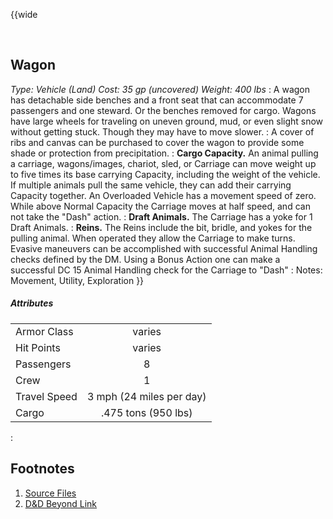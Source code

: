 ﻿<!-- Wagon -->

<!-- Reference URLS -->
[Homebrewery]: https://homebrewery.naturalcrit.com/ "Naturalcrit's Homebrewery V3.0.0"
[Repo Files]: https://github.com/Tougher-Together-DnD/common-game-assets/tree/main/character-sheets/containers "Tougher Together Files"
[Repo Raw Path]: https://raw.githubusercontent.com/Tougher-Together-DnD/common-game-assets/main/land-vehicles/wagons/ "Incomplete path; add image filename"

[DnDBeyond Link]: https://www.dndbeyond.com/equipment/wagon "D&D Beyond item page"

<!-- Images -->
[Main Banner]: https://raw.githubusercontent.com/Tougher-Together-DnD/common-game-assets/main/character-sheets/land-vehicles/wagons/images/vardos-banner.webp#banner "Handout Portrait"
[Item Token]: https://raw.githubusercontent.com/Tougher-Together-DnD/common-game-assets/main/character-sheets/land-vehicles/wagons/images/wagon-empty-token.webp

<style>
/* CSS style for NaturalCrit's Homebrewery V3.0.0 */
.page { background-color: transparent; }
.page#p1{ text-align:left; }
.page#p1:after{ display:none; }
.page p+p { margin-top:.2em; }
.page blockquote { margin-top:1em; margin-bottom:2em; }
.page h1, .page h2, .page h3, .page h4, sup, span { color:#006699; }
span { font-weight:bold; }
ul li { line-height:2; }
.page table tbody tr td { border:1px solid #1C6EA4; text-align:left; }
th:empty { display:none; }

/* css for markdown */
img[src*="#banner"] { display:block; margin-left:auto; margin-right:auto; width:750px; }
img[src*="#portrait"] { display:block; margin-left:auto; margin-right:auto; width:300px; }
</style>

{{wide
<!-- ![][Item Card] -->
<br>

## Wagon
*Type: Vehicle (Land) Cost: 35 gp (uncovered) Weight: 400 lbs*
:
A wagon has detachable side benches and a front seat that can accommodate 7 passengers and one steward. Or the benches removed for cargo. Wagons have large wheels for traveling on uneven ground, mud, or even slight snow without getting stuck. Though they may have to move slower.
:
A cover of ribs and canvas can be purchased to cover the wagon to provide some shade or protection from precipitation.
:
**Cargo Capacity.** An animal pulling a carriage, wagons/images, chariot, sled, or Carriage can move weight up to five times its base carrying Capacity, including the weight of the vehicle. If multiple animals pull the same vehicle, they can add their carrying Capacity together. An Overloaded Vehicle has a movement speed of zero. While above Normal Capacity the Carriage moves at half speed, and can not take the "Dash" action.
:
**Draft Animals.** The Carriage has a yoke for 1 Draft Animals.
:
**Reins.** The Reins include the bit, bridle, and yokes for the pulling animal. When operated they allow the Carriage to make turns. Evasive maneuvers can be accomplished with successful Animal Handling checks defined by the DM. Using a Bonus Action one can make a successful DC 15 Animal Handling check for the Carriage to "Dash"
:
Notes: Movement, Utility, Exploration
}}
<br>

##### Attributes
| | |
| :--- | :---: |
| Armor Class | varies |
| Hit Points | varies |
| Passengers | 8 |
| Crew | 1 |
| Travel Speed | 3 mph (24 miles per day) |
| Cargo | .475 tons (950 lbs) |
:
## Footnotes
1. [Source Files][Repo Files]
2. [D&D Beyond Link][DnDBeyond Link]